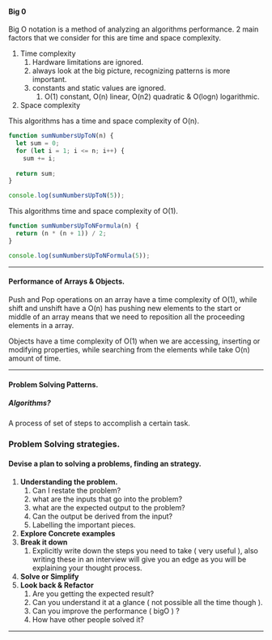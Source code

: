 	
#### Big 0
Big O notation is a method of analyzing an algorithms performance. 2 main factors that we consider for this are time and space complexity.
1. Time complexity
	1. Hardware limitations are ignored.
	2. always look at the big picture, recognizing patterns is more important.
	3. constants and static values are ignored.
		1. O(1) constant, O(n) linear, O(n2) quadratic & O(logn) logarithmic.
2. Space complexity

This algorithms has a time and space complexity of O(n).
```javascript
function sumNumbersUpToN(n) {
  let sum = 0;
  for (let i = 1; i <= n; i++) {
    sum += i;
  
  return sum;
}

console.log(sumNumbersUpToN(5));
```

This algorithms time and space complexity of O(1).
```javascript
function sumNumbersUpToNFormula(n) {
  return (n * (n + 1)) / 2;
}

console.log(sumNumbersUpToNFormula(5));
```

---

#### Performance of Arrays & Objects.

Push and Pop operations on an array have a time complexity of O(1), while shift and unshift have a O(n) has pushing new elements to the start or middle of an array means that we need to reposition all the proceeding elements in a array.

Objects have a time complexity of O(1) when we are accessing, inserting or modifying properties, while searching from the elements while take O(n) amount of time.

---

#### Problem Solving Patterns.

##### Algorithms?
A process of set of steps to accomplish a certain task.
### Problem Solving strategies.

#### Devise a plan to solving a problems, finding an strategy.

1. **Understanding the problem.**
	1. Can I restate the problem?
	2. what are the inputs that go into the problem?
	3. what are the expected output to the problem?
	4. Can the output be derived from the input?
	5. Labelling the important pieces.
2. **Explore Concrete examples**
3. **Break it down**
	1. Explicitly write down the steps you need to take ( very useful ), also writing these in an interview will give you an edge as you will be explaining your thought process.
4. **Solve or Simplify**
5. **Look back & Refactor**
	1. Are you getting the expected result?
	2. Can you understand it at a glance ( not possible all the time though ).
	3. Can you improve the performance ( bigO ) ?
	4. How have other people solved it?

---
